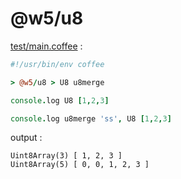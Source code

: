 [‼️]: ✏️README.mdt

# @w5/u8

[test/main.coffee](./test/main.coffee) :

```coffee
#!/usr/bin/env coffee

> @w5/u8 > U8 u8merge

console.log U8 [1,2,3]

console.log u8merge 'ss', U8 [1,2,3]
```

output :

```
Uint8Array(3) [ 1, 2, 3 ]
Uint8Array(5) [ 0, 0, 1, 2, 3 ]
```
